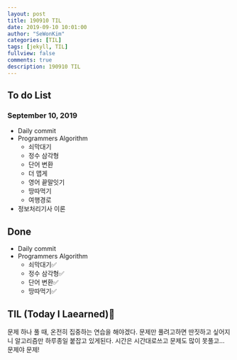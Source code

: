 ```yaml
---
layout: post
title: 190910 TIL
date: 2019-09-10 10:01:00
author: "SeWonKim"
categories: [TIL]
tags: [jekyll, TIL]
fullview: false
comments: true
description: 190910 TIL
---
```


## To do List

### September 10, 2019

- Daily commit
- Programmers Algorithm
  - 쇠막대기
  - 정수 삼각형
  - 단어 변환
  - 더 맵게
  - 영어 끝말잇기
  - 땅따먹기
  - 여행경로
- 정보처리기사 이론

## Done

- Daily commit
- Programmers Algorithm
  - 쇠막대기✅
  - 정수 삼각형✅
  - 단어 변환✅
  - 땅따먹기✅

## TIL (Today I Laearned)🤔

문제 하나 풀 때, 온전히 집중하는 연습을 해야겠다. 문제만 풀려고하면 딴짓하고 싶어지니 알고리즘만 하루종일 붙잡고 있게된다.
시간은 시간대로쓰고 문제도 많이 못풀고... 문제야 문제!
